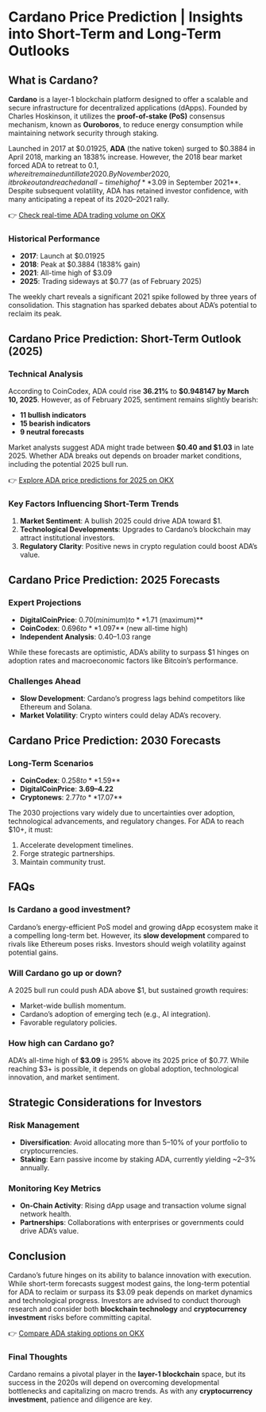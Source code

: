 # Cardano Price Prediction | Insights into Short-Term and Long-Term Outlooks  

## What is Cardano?  
**Cardano** is a layer-1 blockchain platform designed to offer a scalable and secure infrastructure for decentralized applications (dApps). Founded by Charles Hoskinson, it utilizes the **proof-of-stake (PoS)** consensus mechanism, known as **Ouroboros**, to reduce energy consumption while maintaining network security through staking.  

Launched in 2017 at $0.01925, **ADA** (the native token) surged to $0.3884 in April 2018, marking an 1838% increase. However, the 2018 bear market forced ADA to retreat to $0.1, where it remained until late 2020. By November 2020, it broke out and reached an all-time high of **$3.09 in September 2021**. Despite subsequent volatility, ADA has retained investor confidence, with many anticipating a repeat of its 2020–2021 rally.  

👉 [Check real-time ADA trading volume on OKX](https://bit.ly/okx-bonus)  

### Historical Performance  
- **2017**: Launch at $0.01925  
- **2018**: Peak at $0.3884 (1838% gain)  
- **2021**: All-time high of $3.09  
- **2025**: Trading sideways at $0.77 (as of February 2025)  

The weekly chart reveals a significant 2021 spike followed by three years of consolidation. This stagnation has sparked debates about ADA’s potential to reclaim its peak.  

## Cardano Price Prediction: Short-Term Outlook (2025)  

### Technical Analysis  
According to CoinCodex, ADA could rise **36.21%** to **$0.948147 by March 10, 2025**. However, as of February 2025, sentiment remains slightly bearish:  
- **11 bullish indicators**  
- **15 bearish indicators**  
- **9 neutral forecasts**  

Market analysts suggest ADA might trade between **$0.40 and $1.03** in late 2025. Whether ADA breaks out depends on broader market conditions, including the potential 2025 bull run.  

👉 [Explore ADA price predictions for 2025 on OKX](https://bit.ly/okx-bonus)  

### Key Factors Influencing Short-Term Trends  
1. **Market Sentiment**: A bullish 2025 could drive ADA toward $1.  
2. **Technological Developments**: Upgrades to Cardano’s blockchain may attract institutional investors.  
3. **Regulatory Clarity**: Positive news in crypto regulation could boost ADA’s value.  

## Cardano Price Prediction: 2025 Forecasts  

### Expert Projections  
- **DigitalCoinPrice**: $0.70 (minimum) to **$1.71 (maximum)**  
- **CoinCodex**: $0.696 to **$1.097** (new all-time high)  
- **Independent Analysis**: $0.40–$1.03 range  

While these forecasts are optimistic, ADA’s ability to surpass $1 hinges on adoption rates and macroeconomic factors like Bitcoin’s performance.  

### Challenges Ahead  
- **Slow Development**: Cardano’s progress lags behind competitors like Ethereum and Solana.  
- **Market Volatility**: Crypto winters could delay ADA’s recovery.  

## Cardano Price Prediction: 2030 Forecasts  

### Long-Term Scenarios  
- **CoinCodex**: $0.258 to **$1.59**  
- **DigitalCoinPrice**: **$3.69–$4.22**  
- **Cryptonews**: $2.77 to **$17.07**  

The 2030 projections vary widely due to uncertainties over adoption, technological advancements, and regulatory changes. For ADA to reach $10+, it must:  
1. Accelerate development timelines.  
2. Forge strategic partnerships.  
3. Maintain community trust.  

## FAQs  

### **Is Cardano a good investment?**  
Cardano’s energy-efficient PoS model and growing dApp ecosystem make it a compelling long-term bet. However, its **slow development** compared to rivals like Ethereum poses risks. Investors should weigh volatility against potential gains.  

### **Will Cardano go up or down?**  
A 2025 bull run could push ADA above $1, but sustained growth requires:  
- Market-wide bullish momentum.  
- Cardano’s adoption of emerging tech (e.g., AI integration).  
- Favorable regulatory policies.  

### **How high can Cardano go?**  
ADA’s all-time high of **$3.09** is 295% above its 2025 price of $0.77. While reaching $3+ is possible, it depends on global adoption, technological innovation, and market sentiment.  

## Strategic Considerations for Investors  

### Risk Management  
- **Diversification**: Avoid allocating more than 5–10% of your portfolio to cryptocurrencies.  
- **Staking**: Earn passive income by staking ADA, currently yielding ~2–3% annually.  

### Monitoring Key Metrics  
- **On-Chain Activity**: Rising dApp usage and transaction volume signal network health.  
- **Partnerships**: Collaborations with enterprises or governments could drive ADA’s value.  

## Conclusion  

Cardano’s future hinges on its ability to balance innovation with execution. While short-term forecasts suggest modest gains, the long-term potential for ADA to reclaim or surpass its $3.09 peak depends on market dynamics and technological progress. Investors are advised to conduct thorough research and consider both **blockchain technology** and **cryptocurrency investment** risks before committing capital.  

👉 [Compare ADA staking options on OKX](https://bit.ly/okx-bonus)  

### Final Thoughts  
Cardano remains a pivotal player in the **layer-1 blockchain** space, but its success in the 2020s will depend on overcoming developmental bottlenecks and capitalizing on macro trends. As with any **cryptocurrency investment**, patience and diligence are key.